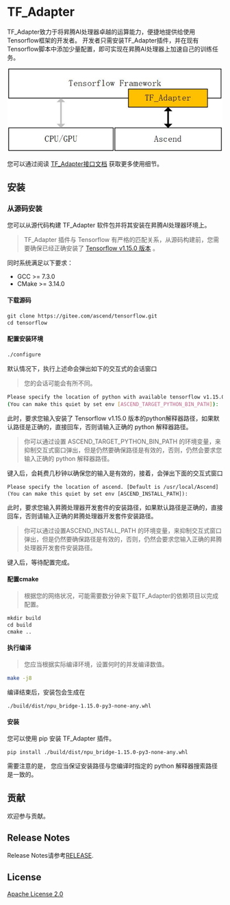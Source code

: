 # TF_Adapter

TF_Adapter致力于将昇腾AI处理器卓越的运算能力，便捷地提供给使用Tensorflow框架的开发者。
开发者只需安装TF_Adapter插件，并在现有Tensorflow脚本中添加少量配置，即可实现在昇腾AI处理器上加速自己的训练任务。

![framework](docs/framework.jpg)

您可以通过阅读 [TF_Adapter接口文档](https://support.huaweicloud.com/mprtg-A800_9000_9010/atlasprtg_13_0013.html) 获取更多使用细节。
## 安装
### 从源码安装

您可以从源代码构建 TF_Adapter 软件包并将其安装在昇腾AI处理器环境上。
> TF_Adapter 插件与 Tensorflow 有严格的匹配关系，从源码构建前，您需要确保已经正确安装了 [Tensorflow v1.15.0
>版本](https://www.tensorflow.org/install) 。

同时系统满足以下要求：
- GCC >= 7.3.0
- CMake >= 3.14.0

#### 下载源码

```
git clone https://gitee.com/ascend/tensorflow.git
cd tensorflow
```

#### 配置安装环境
```BASH
./configure
```
默认情况下，执行上述命会弹出如下的交互式的会话窗口
> 您的会话可能会有所不同。
```BASH
Please specify the location of python with available tensorflow v1.15.0 installed. [Default is /home/jenkins/prj/venv/bin/python]
(You can make this quiet by set env [ASCEND_TARGET_PYTHON_BIN_PATH]):
```
此时，要求您输入安装了 Tensorflow v1.15.0 版本的python解释器路径，如果默认路径是正确的，直接回车，否则请输入正确的 python 
解释器路径。
> 你可以通过设置 ASCEND_TARGET_PYTHON_BIN_PATH 
>的环境变量，来抑制交互式窗口弹出，但是仍然要确保路径是有效的，否则，仍然会要求您输入正确的 python 解释器路径。

键入后，会耗费几秒钟以确保您的输入是有效的，接着，会弹出下面的交互式窗口
```
Please specify the location of ascend. [Default is /usr/local/Ascend]
(You can make this quiet by set env [ASCEND_INSTALL_PATH]):
```
此时，要求您输入昇腾处理器开发套件的安装路径，如果默认路径是正确的，直接回车，否则请输入正确的昇腾处理器开发套件安装路径。

> 你可以通过设置ASCEND_INSTALL_PATH
>的环境变量，来抑制交互式窗口弹出，但是仍然要确保路径是有效的，否则，仍然会要求您输入正确的昇腾处理器开发套件安装路径。

键入后，等待配置完成。
#### 配置cmake
> 根据您的网络状况，可能需要数分钟来下载TF_Adapter的依赖项目以完成配置。
```
mkdir build
cd build
cmake ..
```
#### 执行编译
> 您应当根据实际编译环境，设置何时的并发编译数值。
```BASH
make -j8
```
编译结束后，安装包会生成在
```
./build/dist/npu_bridge-1.15.0-py3-none-any.whl
```
#### 安装
您可以使用 pip 安装 TF_Adapter 插件。
```
pip install ./build/dist/npu_bridge-1.15.0-py3-none-any.whl
```
需要注意的是， 您应当保证安装路径与您编译时指定的 python
 解释器搜索路径是一致的。

## 贡献

欢迎参与贡献。

## Release Notes

Release Notes请参考[RELEASE](RELEASE.md).

## License

[Apache License 2.0](LICENSE)
